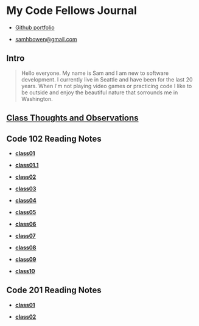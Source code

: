 # My Code Fellows Journal

+ [Github portfolio](https://github.com/sambow7)

+ <samhbowen@gmail.com>

## **Intro**
  
  > Hello everyone. My name is Sam and I am new to software development. I currently live in Seattle and have been for the last 20 years. When I'm not playing video games or practicing code I like to be outside and enjoy the beautiful nature that sorrounds me in Washington.

## [**Class Thoughts and Observations**](class_thoughts_folder/class_thoughts.md)

## **Code 102 Reading Notes**

+ [**class01**](102/class01.md)
 
+ [**class01.1**](102/class01.1.md)
 
+ [**class02**](102/class02.md)
 
+ [**class03**](102/class03.md)
 
+ [**class04**](102/class04.md)
 
+ [**class05**](102/class05.md)

+ [**class06**](102/class06.md)
 
+ [**class07**](102/class07.md)
 
+ [**class08**](102/class08.md)
 
+ [**class09**](102/class09.md)
 
+ [**class10**](102/class10.md)

## **Code 201 Reading Notes**

+ [**class01**](201/class01.md)

+ [**class02**](201/class02.md)
